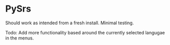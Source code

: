 # PySrs

Should work as intended from a fresh install. Minimal testing.

Todo: Add more functionality based around the currently selected langugae in the menus.
